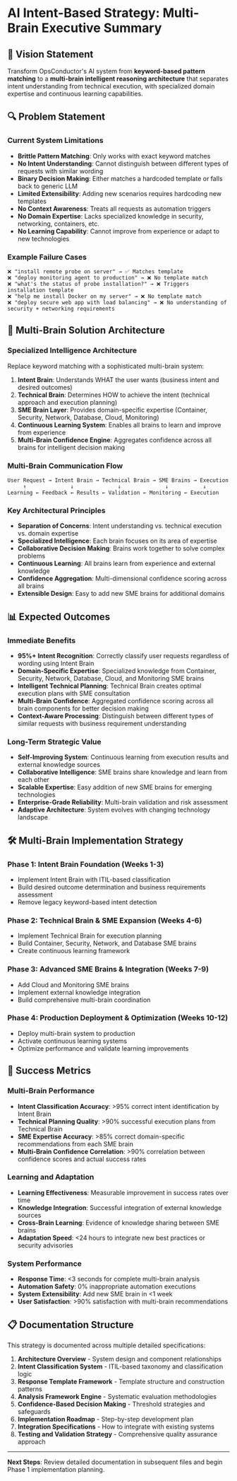 # AI Intent-Based Strategy: Multi-Brain Executive Summary

## 🎯 **Vision Statement**

Transform OpsConductor's AI system from **keyword-based pattern matching** to a **multi-brain intelligent reasoning architecture** that separates intent understanding from technical execution, with specialized domain expertise and continuous learning capabilities.

## 🔍 **Problem Statement**

### Current System Limitations
- **Brittle Pattern Matching**: Only works with exact keyword matches
- **No Intent Understanding**: Cannot distinguish between different types of requests with similar wording
- **Binary Decision Making**: Either matches a hardcoded template or falls back to generic LLM
- **Limited Extensibility**: Adding new scenarios requires hardcoding new templates
- **No Context Awareness**: Treats all requests as automation triggers
- **No Domain Expertise**: Lacks specialized knowledge in security, networking, containers, etc.
- **No Learning Capability**: Cannot improve from experience or adapt to new technologies

### Example Failure Cases
```
❌ "install remote probe on server" → ✅ Matches template
❌ "deploy monitoring agent to production" → ❌ No template match
❌ "what's the status of probe installation?" → ❌ Triggers installation template
❌ "help me install Docker on my server" → ❌ No template match
❌ "deploy secure web app with load balancing" → ❌ No understanding of security + networking requirements
```

## 🧠 **Multi-Brain Solution Architecture**

### Specialized Intelligence Architecture
Replace keyword matching with a sophisticated multi-brain system:

1. **Intent Brain**: Understands WHAT the user wants (business intent and desired outcomes)
2. **Technical Brain**: Determines HOW to achieve the intent (technical approach and execution planning)
3. **SME Brain Layer**: Provides domain-specific expertise (Container, Security, Network, Database, Cloud, Monitoring)
4. **Continuous Learning System**: Enables all brains to learn and improve from experience
5. **Multi-Brain Confidence Engine**: Aggregates confidence across all brains for intelligent decision making

### Multi-Brain Communication Flow
```
User Request → Intent Brain → Technical Brain → SME Brains → Execution
     ↑              ↓              ↓              ↓           ↓
Learning ← Feedback ← Results ← Validation ← Monitoring ← Execution
```

### Key Architectural Principles
- **Separation of Concerns**: Intent understanding vs. technical execution vs. domain expertise
- **Specialized Intelligence**: Each brain focuses on its area of expertise
- **Collaborative Decision Making**: Brains work together to solve complex problems
- **Continuous Learning**: All brains learn from experience and external knowledge
- **Confidence Aggregation**: Multi-dimensional confidence scoring across all brains
- **Extensible Design**: Easy to add new SME brains for additional domains

## 📊 **Expected Outcomes**

### Immediate Benefits
- **95%+ Intent Recognition**: Correctly classify user requests regardless of wording using Intent Brain
- **Domain-Specific Expertise**: Specialized knowledge from Container, Security, Network, Database, Cloud, and Monitoring SME brains
- **Intelligent Technical Planning**: Technical Brain creates optimal execution plans with SME consultation
- **Multi-Brain Confidence**: Aggregated confidence scoring across all brain components for better decision making
- **Context-Aware Processing**: Distinguish between different types of similar requests with business requirement understanding

### Long-Term Strategic Value
- **Self-Improving System**: Continuous learning from execution results and external knowledge sources
- **Collaborative Intelligence**: SME brains share knowledge and learn from each other
- **Scalable Expertise**: Easy addition of new SME brains for emerging technologies
- **Enterprise-Grade Reliability**: Multi-brain validation and risk assessment
- **Adaptive Architecture**: System evolves with changing technology landscape

## 🛠 **Multi-Brain Implementation Strategy**

### Phase 1: Intent Brain Foundation (Weeks 1-3)
- Implement Intent Brain with ITIL-based classification
- Build desired outcome determination and business requirements assessment
- Remove legacy keyword-based intent detection

### Phase 2: Technical Brain & SME Expansion (Weeks 4-6)
- Implement Technical Brain for execution planning
- Build Container, Security, Network, and Database SME brains
- Create continuous learning framework

### Phase 3: Advanced SME Brains & Integration (Weeks 7-9)
- Add Cloud and Monitoring SME brains
- Implement external knowledge integration
- Build comprehensive multi-brain coordination

### Phase 4: Production Deployment & Optimization (Weeks 10-12)
- Deploy multi-brain system to production
- Activate continuous learning systems
- Optimize performance and validate learning improvements

## 🎯 **Success Metrics**

### Multi-Brain Performance
- **Intent Classification Accuracy**: >95% correct intent identification by Intent Brain
- **Technical Planning Quality**: >90% successful execution plans from Technical Brain
- **SME Expertise Accuracy**: >85% correct domain-specific recommendations from each SME brain
- **Multi-Brain Confidence Correlation**: >90% correlation between confidence scores and actual success rates

### Learning and Adaptation
- **Learning Effectiveness**: Measurable improvement in success rates over time
- **Knowledge Integration**: Successful integration of external knowledge sources
- **Cross-Brain Learning**: Evidence of knowledge sharing between SME brains
- **Adaptation Speed**: <24 hours to integrate new best practices or security advisories

### System Performance
- **Response Time**: <3 seconds for complete multi-brain analysis
- **Automation Safety**: 0% inappropriate automation executions
- **System Extensibility**: Add new SME brain in <1 week
- **User Satisfaction**: >90% satisfaction with multi-brain recommendations

## 📋 **Documentation Structure**

This strategy is documented across multiple detailed specifications:

1. **Architecture Overview** - System design and component relationships
2. **Intent Classification System** - ITIL-based taxonomy and classification logic
3. **Response Template Framework** - Template structure and construction patterns
4. **Analysis Framework Engine** - Systematic evaluation methodologies
5. **Confidence-Based Decision Making** - Threshold strategies and safeguards
6. **Implementation Roadmap** - Step-by-step development plan
7. **Integration Specifications** - How to integrate with existing systems
8. **Testing and Validation Strategy** - Comprehensive quality assurance approach

---

**Next Steps**: Review detailed documentation in subsequent files and begin Phase 1 implementation planning.